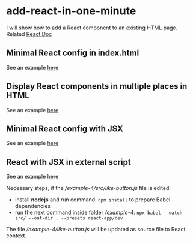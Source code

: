 # add-react-in-one-minute
I will show how to add a React component to an existing HTML page.
Related [React Doc](https://reactjs.org/docs/add-react-to-a-website.html#add-react-in-one-minute)

## Minimal React config in index.html
See an example [here](./example-1/index.html)

## Display React components in multiple places in HTML
See an example [here](./example-2/index.html)

## Minimal React config with JSX
See an example [here](./example-3/index.html)

## React with JSX in external script
See an example [here](./example-4/index.html)

Necessary steps, if the */example-4/src/like-button.js* file is edited:
* install **nodejs** and run command: `npm install` to prepare Babel dependencies
* run the next command inside folder */example-4*: `npx babel --watch src/ --out-dir . --presets react-app/dev` 

The file */example-4/like-button.js* will be updated as  source file to React context.
